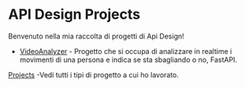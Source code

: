 # API Design Projects

Benvenuto nella mia raccolta di progetti di Api Design!

- [VideoAnalyzer](https://github.com/Baddy2002/VideoAnalyzer-link) - Progetto che si occupa di analizzare in realtime i movimenti di una persona e indica se sta sbagliando o no, FastAPI.

[Projects](https://github.com/Baddy2002/projects) -Vedi tutti i tipi di progetto a cui ho lavorato.

